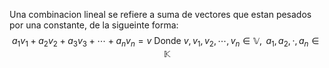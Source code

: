 Una combinacion lineal se refiere a suma de vectores que estan pesados por una constante, de la sigueinte forma: $$a_1v_1+a_2v_2+a_3v_3+\cdots+a_nv_n=v \text{ Donde } v,v_1,v_2,\cdots,v_n\in\mathbb{V}, \text{ }a_1,a_2,\cdot,a_n\in\mathbb{K}$$ 
